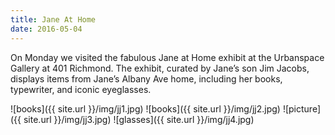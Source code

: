 ```yaml
---
title: Jane At Home
date: 2016-05-04
---
```


On Monday we visited the fabulous Jane at Home exhibit at the Urbanspace Gallery at 401 Richmond. The exhibit, curated by Jane’s son Jim Jacobs, displays items from Jane’s Albany Ave home, including her books, typewriter, and iconic eyeglasses.

![books]({{ site.url }}/img/jj1.jpg)
![books]({{ site.url }}/img/jj2.jpg)
![picture]({{ site.url }}/img/jj3.jpg)
![glasses]({{ site.url }}/img/jj4.jpg)
